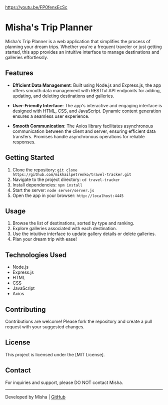 https://youtu.be/FP0fenxEcSc

# Misha's Trip Planner

Misha's Trip Planner is a web application that simplifies the process of planning your dream trips. Whether you're a frequent traveler or just getting started, this app provides an intuitive interface to manage destinations and galleries effortlessly.

## Features

- **Efficient Data Management**: Built using Node.js and Express.js, the app offers smooth data management with RESTful API endpoints for adding, updating, and deleting destinations and galleries.

- **User-Friendly Interface**: The app's interactive and engaging interface is designed with HTML, CSS, and JavaScript. Dynamic content generation ensures a seamless user experience.

- **Smooth Communication**: The Axios library facilitates asynchronous communication between the client and server, ensuring efficient data transfers. Promises handle asynchronous operations for reliable responses.

## Getting Started

1. Clone the repository: `git clone https://github.com/mikhailpetrenko/travel-tracker.git`
2. Navigate to the project directory: `cd travel-tracker`
3. Install dependencies: `npm install`
4. Start the server: `node server/server.js`
5. Open the app in your browser: `http://localhost:4445`

## Usage

1. Browse the list of destinations, sorted by type and ranking.
2. Explore galleries associated with each destination.
3. Use the intuitive interface to update gallery details or delete galleries.
4. Plan your dream trip with ease!

## Technologies Used

- Node.js
- Express.js
- HTML
- CSS
- JavaScript
- Axios

## Contributing

Contributions are welcome! Please fork the repository and create a pull request with your suggested changes.

## License

This project is licensed under the [MIT License].

## Contact

For inquiries and support, please DO NOT contact Misha.

---

Developed by Misha | [GitHub](https://github.com/mikhailpetrenko)
